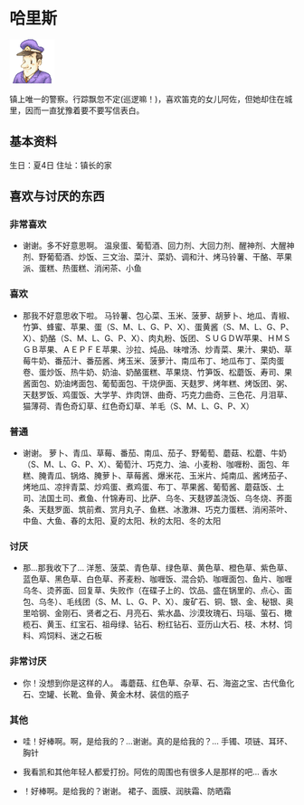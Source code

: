 # 哈里斯

![哈里斯.png](哈里斯.png)

镇上唯一的警察。行踪飘忽不定(巡逻嘛！)，喜欢笛克的女儿阿佐，但她却住在城里，因而一直犹豫着要不要写信表白。

## 基本资料

生日：夏4日
住址：镇长的家

## 喜欢与讨厌的东西

### 非常喜欢

- 谢谢。多不好意思啊。
温泉蛋、葡萄酒、回力剂、大回力剂、醒神剂、大醒神剂、野葡萄酒、炒饭、三文治、菜汁、菜奶、调和汁、烤马铃薯、干酪、苹果派、蛋糕、热蛋糕、消闲茶、小鱼

### 喜欢

- 那我不好意思收下啦。
马铃薯、包心菜、玉米、菠萝、胡萝卜、地瓜、青椒、竹笋、蜂蜜、苹果、蛋（S、M、L、G、P、X）、蛋黄酱（S、M、L、G、P、X）、奶酪（S、M、L、G、P、X）、肉丸粉、饭团、ＳＵＧＤＷ苹果、ＨＭＳＧＢ苹果、ＡＥＰＦＥ苹果、沙拉、炖品、味噌汤、炒青菜、果汁、果奶、草莓牛奶、番茄汁、番茄酱、烤玉米、菠萝汁、南瓜布丁、地瓜布丁、菜肉蛋卷、蛋炒饭、热牛奶、奶油、奶酪蛋糕、苹果烧、竹笋饭、松蘑饭、寿司、果酱面包、奶油烤面包、葡萄面包、干烧伊面、天麸罗、烤年糕、烤饭团、粥、天麸罗饭、鸡蛋饭、大学芋、炸肉饼、曲奇、巧克力曲奇、三色花、月泪草、猫薄荷、青色奇幻草、红色奇幻草、羊毛（S、M、L、G、P、X）

### 普通

- 谢谢。
萝卜、青瓜、草莓、番茄、南瓜、茄子、野葡萄、蘑菇、松蘑、牛奶（S、M、L、G、P、X）、葡萄汁、巧克力、油、小麦粉、咖喱粉、面包、年糕、腌青瓜、锅烙、腌萝卜、草莓酱、爆米花、玉米片、炖南瓜、酱烤茄子、烤地瓜、凉拌青菜、炒鸡蛋、煮鸡蛋、布丁、苹果酱、葡萄酱、蘑菇饭、土司、法国土司、煮鱼、什锦寿司、比萨、乌冬、天麸锣盖浇饭、乌冬烧、荞面条、天麸罗面、筑前煮、赏月丸子、鱼糕、冰激淋、巧克力蛋糕、消闲茶叶、中鱼、大鱼、春的太阳、夏的太阳、秋的太阳、冬的太阳

### 讨厌

- 那…那我收下了…
洋葱、菠菜、青色草、绿色草、黄色草、橙色草、紫色草、蓝色草、黑色草、白色草、荞麦粉、咖喱饭、混合奶、咖喱面包、鱼片、咖喱乌冬、烫荞面、回复草、失败作（在碟子上的、饮品、盛在锅里的、点心、面包、乌冬）、毛线团（S、M、L、G、P、X）、废矿石、铜、银、金、秘银、奥里哈钢、金刚石、贤者之石、月亮石、紫水晶、沙漠玫瑰石、玛瑙、萤石、橄榄石、黄玉、红宝石、祖母绿、钻石、粉红钻石、亚历山大石、枝、木材、饲料、鸡饲料、迷之石板

### 非常讨厌

- 你！没想到你是这样的人。
毒蘑菇、红色草、杂草、石、海盗之宝、古代鱼化石、空罐、长靴、鱼骨、黄金木材、装信的瓶子

### 其他

- 哇！好棒啊。啊，是给我的？…谢谢。真的是给我的？…
手镯、项链、耳环、胸针

- 我看凯和其他年轻人都爱打扮。阿佐的周围也有很多人是那样的吧…
香水

- ！好棒啊。是给我的？谢谢。
裙子、面膜、润肤霜、防晒霜
